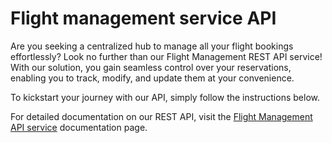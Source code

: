 # Flight management service API
Are you seeking a centralized hub to manage all your flight bookings effortlessly? Look no further than our Flight Management REST API service! With our solution, you gain seamless control over your reservations, enabling you to track, modify, and update them at your convenience.

To kickstart your journey with our API, simply follow the instructions below.

For detailed documentation on our REST API, visit the [Flight Management API service](https://radhikasundararaman24.github.io/flight-management-service/) documentation page.